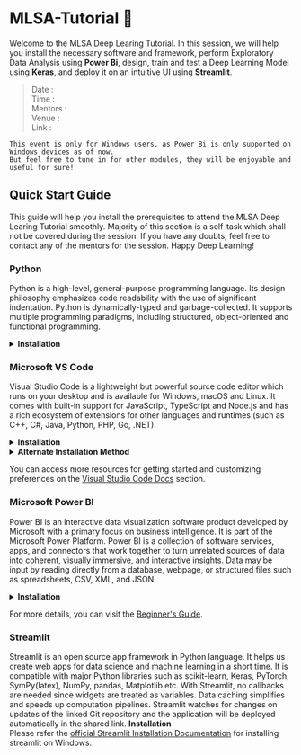 # MLSA-Tutorial 🙌
Welcome to the MLSA Deep Learing Tutorial. In this session, we will help you install the necessary software and framework, perform Exploratory Data Analysis using **Power Bi**, design, train and test a Deep Learning Model using **Keras**, and deploy it on an intuitive UI using **Streamlit**.

> Date :        <br>
> Time :        <br>
> Mentors :     <br>
> Venue :       <br>
> Link :

```
This event is only for Windows users, as Power Bi is only supported on Windows devices as of now.
But feel free to tune in for other modules, they will be enjoyable and useful for sure!
```

## Quick Start Guide

This guide will help you install the prerequisites to attend the MLSA Deep Learing Tutorial smoothly. Majority of this section is a self-task which shall not be covered during the session. If you have any doubts, feel free to contact any of the mentors for the session. Happy Deep Learning!

### Python
Python is a high-level, general-purpose programming language. Its design philosophy emphasizes code readability with the use of significant indentation. Python is dynamically-typed and garbage-collected. It supports multiple programming paradigms, including structured, object-oriented and functional programming.
<details><summary><b>Installation</b></summary>

1. Check whether you already have an up to date version of Python installed by entering `python` in a command line window. If you see a response from a Python interpreter it will include a version number in its initial display. For this tutorial, you need Python3 installed, which is displayed as `3.x`. This is important for the Tensorflow library to work properly. On Windows, try `py` first - this is the relatively recent Python Launcher, which has a better chance of avoiding some of the path problems that might occur because on Windows programs don't install into any of the small set of common locations that are searched by default.

2. If Python is not installed, go to the [Python Windows Download Page](https://www.python.org/downloads/windows/) and download the appropriate version for your system. For this tutorial, we shall be using [Python 3.10.7](https://www.python.org/downloads/release/python-3107/). According to your CPU architecture, you can install Python using the [32-bit Installer](https://www.python.org/ftp/python/3.10.7/python-3.10.7.exe) or [64-bit Installer](https://www.python.org/ftp/python/3.10.7/python-3.10.7-amd64.exe).

3. Verify the installation of Python and pip by running `python` command and `pip -V` on your command prompt/powershell. 
</details>


### Microsoft VS Code
Visual Studio Code is a lightweight but powerful source code editor which runs on your desktop and is available for Windows, macOS and Linux. It comes with built-in support for JavaScript, TypeScript and Node.js and has a rich ecosystem of extensions for other languages and runtimes (such as C++, C#, Java, Python, PHP, Go, .NET).
<details><summary><b>Installation</b></summary>

1. Download the [Visual Studio Code installer](https://go.microsoft.com/fwlink/?LinkID=534107) for Windows.

2. Once it is downloaded, run the installer (VSCodeUserSetup-{version}.exe). This will only take a minute.

3. By default, VS Code is installed under `C:\Users\{Username}\AppData\Local\Programs\Microsoft VS Code`.

</details>


<details><summary><b>Alternate Installation Method</b></summary>

1. Download the [Visual Studio Code Zip Archive](https://code.visualstudio.com/docs/?dv=winzip).

2. Once it is downloaded, extract the archive to your desired location.

3. Add Visual Studio Code to your `%PATH%` by adding the Microsoft Visual Studio Code `bin` path to your `System Variables` in Environment Variables.
</details>

You can access more resources for getting started and customizing preferences on the [Visual Studio Code Docs](https://code.visualstudio.com/docs) section.

### Microsoft Power BI
Power BI is an interactive data visualization software product developed by Microsoft with a primary focus on business intelligence. It is part of the Microsoft Power Platform. Power BI is a collection of software services, apps, and connectors that work together to turn unrelated sources of data into coherent, visually immersive, and interactive insights. Data may be input by reading directly from a database, webpage, or structured files such as spreadsheets, CSV, XML, and JSON.
<details><summary><b>Installation</b></summary>

1. Download the [Power BI installer](https://www.microsoft.com/en-us/download/details.aspx?id=58494) for Windows.

2. Once it is downloaded, run the downloaded installer. Select the installation folder and install. This will only take a minute.
</details>

For more details, you can visit the [Beginner's Guide](https://wiki.python.org/moin/BeginnersGuide).

### Streamlit
Streamlit is an open source app framework in Python language. It helps us create web apps for data science and machine learning in a short time. It is compatible with major Python libraries such as scikit-learn, Keras, PyTorch, SymPy(latex), NumPy, pandas, Matplotlib etc. With Streamlit, no callbacks are needed since widgets are treated as variables. Data caching simplifies and speeds up computation pipelines. Streamlit watches for changes on updates of the linked Git repository and the application will be deployed automatically in the shared link.
<b>Installation</b><br>
Please refer the [official Streamlit Installation Documentation](https://docs.streamlit.io/library/get-started/installation) for installing streamlit on Windows.
